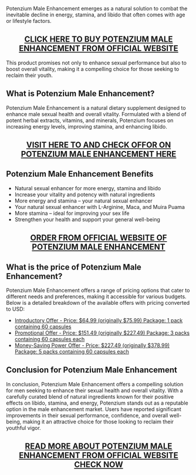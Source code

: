 <p>Potenzium Male Enhancement emerges as a natural solution to combat the inevitable decline in energy, stamina, and libido that often comes with age or lifestyle factors.</p>
<h2 style="text-align: center;"><a href="https://sale365day.com/get-potenzium">CLICK HERE TO BUY POTENZIUM MALE ENHANCEMENT FROM OFFICIAL WEBSITE</a></h2>
<p style="text-align: left;">This product promises not only to enhance sexual performance but also to boost overall vitality, making it a compelling choice for those seeking to reclaim their youth.</p>
<h2 style="text-align: left;">What is Potenzium Male Enhancement?</h2>
<p style="text-align: left;">Potenzium Male Enhancement is a natural dietary supplement designed to enhance male sexual health and overall vitality. Formulated with a blend of potent herbal extracts, vitamins, and minerals, Potenzium focuses on increasing energy levels, improving stamina, and enhancing libido.</p>
<h2 style="text-align: center;"><a href="https://sale365day.com/get-potenzium">VISIT HERE TO AND CHECK OFFOR ON POTENZIUM MALE ENHANCEMENT HERE</a></h2>
<h2 style="text-align: left;">Potenzium Male Enhancement Benefits</h2>
<ul style="text-align: left;">
<li>Natural sexual enhancer for more energy, stamina and libido</li>
<li>Increase your vitality and potency with natural ingredients</li>
<li>More energy and stamina &ndash; your natural sexual enhancer</li>
<li>Your natural sexual enhancer with L-Arginine, Maca, and Muira Puama</li>
<li>More stamina &ndash; ideal for improving your sex life</li>
<li>Strengthen your health and support your general well-being</li>
</ul>
<h2 style="text-align: center;"><a href="https://sale365day.com/get-potenzium">ORDER FROM OFFICIAL WEBSITE OF POTENZIUM MALE ENHANCEMENT</a></h2>
<h2 style="text-align: left;">What is the price of Potenzium Male Enhancement?</h2>
<p style="text-align: left;">Potenzium Male Enhancement offers a range of pricing options that cater to different needs and preferences, making it accessible for various budgets. Below is a detailed breakdown of the available offers with pricing converted to USD:</p>
<ul style="text-align: left;">
<li><a href="https://sale365day.com/get-potenzium">Introductory Offer - Price: $64.99 (originally $75.99) Package: 1 pack containing 60 capsules</a></li>
<li><a href="https://sale365day.com/get-potenzium">Promotional Offer - Price: $151.49 (originally $227.49) Package: 3 packs containing 60 capsules each</a></li>
<li><a href="https://sale365day.com/get-potenzium">Money-Saving Power Offer - Price: $227.49 (originally $378.99) Package: 5 packs containing 60 capsules each</a></li>
</ul>
<h2 style="text-align: left;">Conclusion for Potenzium Male Enhancement</h2>
<p style="text-align: left;">In conclusion, Potenzium Male Enhancement offers a compelling solution for men seeking to enhance their sexual health and overall vitality. With a carefully curated blend of natural ingredients known for their positive effects on libido, stamina, and energy, Potenzium stands out as a reputable option in the male enhancement market. Users have reported significant improvements in their sexual performance, confidence, and overall well-being, making it an attractive choice for those looking to reclaim their youthful vigor.</p>
<h2 style="text-align: center;"><a href="https://sale365day.com/get-potenzium">READ MORE ABOUT POTENZIUM MALE ENHANCEMENT FROM OFFICIAL WEBSITE CHECK NOW</a></h2>

